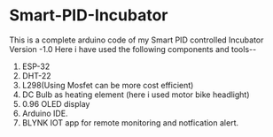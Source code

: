 # Smart-PID-Incubator

This is a complete arduino code of my Smart PID controlled Incubator Version -1.0
Here i have used the following components and tools--
1) ESP-32 
2) DHT-22
3) L298(Using Mosfet can be more cost efficient)
4) DC Bulb as heating element (here i used motor bike headlight)
5) 0.96 OLED display
6) Arduino IDE.
7) BLYNK IOT app for remote monitoring and notfication alert.
 

